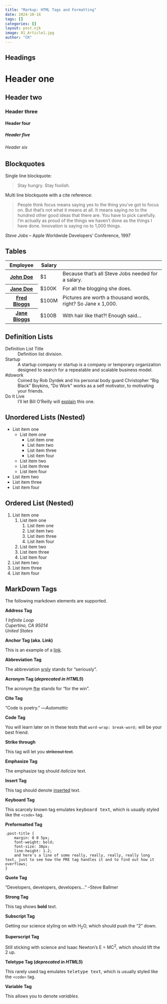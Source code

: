 ```yaml
---
title: "Markup: HTML Tags and Formatting"
date: 2024-10-16
tags: []
categories: []
layout: post.njk
image: 01_Article1.jpg
author: "CR"
---
```


## Headings

# Header one
## Header two
### Header three
#### Header four
##### Header five
###### Header six

## Blockquotes

Single line blockquote:

> Stay hungry. Stay foolish.

Multi line blockquote with a cite reference:

> People think focus means saying yes to the thing you&#8217;ve got to focus on. But that&#8217;s not what it means at all. It means saying no to the hundred other good ideas that there are. 
> You have to pick carefully. I&#8217;m actually as proud of the things we haven&#8217;t done as the things I have done. Innovation is saying no to 1,000 things.

<cite>Steve Jobs</cite> &#8211; Apple Worldwide Developers&#8217; Conference, 1997

## Tables

<table>
<thead>
<tr>
<th>Employee</th>
<th>Salary</th>
<th></th>
</tr>
</thead>
<tbody>
<tr>
<th><a href="http://example.org/">John Doe</a></th>
<td>$1</td>
<td>Because that&#8217;s all Steve Jobs needed for a salary.</td>
</tr>
<tr>
<th><a href="http://example.org/">Jane Doe</a></th>
<td>$100K</td>
<td>For all the blogging she does.</td>
</tr>
<tr>
<th><a href="http://example.org/">Fred Bloggs</a></th>
<td>$100M</td>
<td>Pictures are worth a thousand words, right? So Jane x 1,000.</td>
</tr>
<tr>
<th><a href="http://example.org/">Jane Bloggs</a></th>
<td>$100B</td>
<td>With hair like that?! Enough said&#8230;</td>
</tr>
</tbody>
</table>


## Definition Lists

<dl>
<dt>Definition List Title</dt>
<dd>Definition list division.</dd>
<dt>Startup</dt>
<dd>A startup company or startup is a company or temporary organization designed to search for a repeatable and scalable business model.</dd>
<dt>#dowork</dt>
<dd>Coined by Rob Dyrdek and his personal body guard Christopher &#8220;Big Black&#8221; Boykins, &#8220;Do Work&#8221; works as a self motivator, to motivating your friends.</dd>
<dt>Do It Live</dt>
<dd>I&#8217;ll let Bill O&#8217;Reilly will <a title="We'll Do It Live" href="https://www.youtube.com/watch?v=O_HyZ5aW76c">explain</a> this one.</dd>
</dl>

## Unordered Lists (Nested)

- List item one
  - List item one
    - List item one
    - List item two 
    - List item three
    - List item four
  - List item two
  - List item three
  - List item four
- List item two
- List item three
- List item four

## Ordered List (Nested)

1. List item one
    1. List item one
        1. List item one
        2. List item two
        3. List item three
         4. List item four
    1. List item two  
    2. List item three
    3. List item four
2. List item two
3. List item three
4. List item four

## MarkDown Tags

The following markdown elements are supported.

**Address Tag**

<address>1 Infinite Loop<br/>
Cupertino, CA 95014<br/>
United States</address>

**Anchor Tag (aka. Link)**

This is an example of a <a title="Apple" href="http://apple.com">link</a>.

**Abbreviation Tag**

<p>The abbreviation <abbr title="Seriously">srsly</abbr> stands for &#8220;seriously&#8221;.</p>

**Acronym Tag (<em>deprecated in HTML5</em>)**

<p>The acronym <acronym title="For The Win">ftw</acronym> stands for &#8220;for the win&#8221;.</p>


**Cite Tag**

&#8220;Code is poetry.&#8221; &#8212;<cite>Automattic</cite>

**Code Tag**

You will learn later on in these tests that `word-wrap: break-word;` will be your best friend.

**Strike through**

This tag will let you ~~strikeout text~~.</p>

**Emphasize Tag**

The emphasize tag should *italicize* text.

**Insert Tag**

This tag should denote <ins>inserted</ins> text.

**Keyboard Tag**

This scarcely known tag emulates <kbd>keyboard text</kbd>, which is usually styled like the `<code>` tag.

**Preformatted Tag**

```
.post-title {
 	margin: 0 0 5px;
    font-weight: bold;
    font-size: 38px;
    line-height: 1.2;
    and here's a line of some really, really, really, really long text, just to see how the PRE tag handles it and to find out how it overflows;
}
```

**Quote Tag**

<p><q>Developers, developers, developers&#8230;</q> &#8211;Steve Ballmer</p>


**Strong Tag**

This tag shows **bold** text.


**Subscript Tag**

<p>Getting our science styling on with H<sub>2</sub>O, which should push the &#8220;2&#8221; down.</p>

**Superscript Tag**

<p>Still sticking with science and Isaac Newton&#8217;s E = MC<sup>2</sup>, which should lift the 2 up.</p>

**Teletype Tag <strong>(<em>deprecated in HTML5</em>)</strong>**

<p>This rarely used tag emulates <tt>teletype text</tt>, which is usually styled like the <code>&lt;code&gt;</code> tag.</p>

**Variable Tag**

<p>This allows you to denote <var>variables</var>.</p>